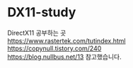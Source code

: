 # DX11-study
DirectX11 공부하는 곳  
<https://www.rastertek.com/tutindex.html>  
<https://copynull.tistory.com/240>  
<https://blog.nullbus.net/13>
참고했습니다.
